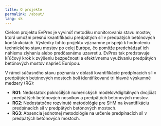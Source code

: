 ```yaml
---
title: O projekte
permalink: /about/
lang: sk
---
```


Cieľom projektu EvPres je vyvinúť metodiku monitorovania stavu mostov, ktorá umožní presnú kvantifikáciu predpätých síl v predpätých betónových konštrukciách. Výsledky tohto projektu významne prispejú k hodnoteniu technického stavu mostov po celej Európe, čo pomôže predchádzať ich náhlemu zlyhaniu alebo predčasnému uzavretiu. EvPres tak predstavuje kľúčový krok k zvýšeniu bezpečnosti a efektívnemu využívaniu predpätých betónových mostov naprieč Európou.

V rámci súčasného stavu poznania v oblasti kvantifikácie predpínacích síl v predpätých betónových mostoch boli identifikované tri hlavné výskumné medzery (RG):

- **RG1**: Nedostatok pokročilých numerických modelov/digitálnych dvojčiat predpätých betónových nosníkov a predpätých betónových mostov.
- **RG2**: Nedostatočne rozvinuté metodológie pre SHM na kvantifikáciu predpínacích síl v predpätých betónových mostoch.
- **RG3**: Absencia jednotnej metodológie na určenie predpínacích síl v predpätých betónových mostoch.